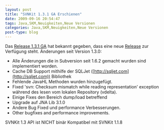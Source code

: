 ```yaml
---
layout: post
title: "SVNKit 1.3.1 GA Erschienen"
date: 2009-09-16 20:54:47
tags: Java,SKM,Neuigkeiten,Neue Versionen
categories: Java,SKM,Neuigkeiten,Neue Versionen
post-type: blog
---
```

Das [Release 1.3.1 GA](http://www.svnkit.com "SVNKit Development Team") hat bekannt gegeben, dass eine neue 
[Release](http://www.nabble.com/-ANN--SVNKit-1.3.1-(GA)-is-available.-td25461911.html) zur Verfügung steht.
Änderungen seit Version 1.3.0:
+ Alle Änderungen die in Subversion seit 1.6.2 gemacht wurden sind implementiert worden.
+ Cache DB Support mithilfe der SQLJet ([http://sqljet.com](http://sqljet.com)) Bibliothek
+ Fehlende JavaHL Methoden wurden hinzugefügt.
+ Fixed 'svn: Checksum mismatch while reading representation' exception während des lesen vom lokalen Repository (vdelta).
+ Einige Fixes den Bereich dump/load betreffend
+ Upgrade auf JNA Lib 3.1.0
+ Andere Bug Fixed und performance Verbesserungen.
+ Other bugfixes and performance improvements.

SVNKit 1.3 API ist NICHT binär Kompatibel mit SVNKit 1.1.8
